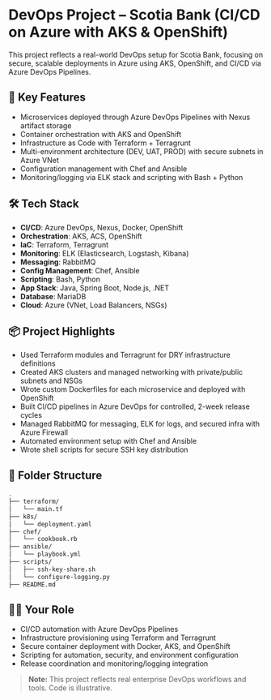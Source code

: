 # DevOps Project – Scotia Bank (CI/CD on Azure with AKS & OpenShift)

This project reflects a real-world DevOps setup for Scotia Bank, focusing on secure, scalable deployments in Azure using AKS, OpenShift, and CI/CD via Azure DevOps Pipelines.

## 🔧 Key Features

- Microservices deployed through Azure DevOps Pipelines with Nexus artifact storage
- Container orchestration with AKS and OpenShift
- Infrastructure as Code with Terraform + Terragrunt
- Multi-environment architecture (DEV, UAT, PROD) with secure subnets in Azure VNet
- Configuration management with Chef and Ansible
- Monitoring/logging via ELK stack and scripting with Bash + Python

## 🛠️ Tech Stack

- **CI/CD**: Azure DevOps, Nexus, Docker, OpenShift
- **Orchestration**: AKS, ACS, OpenShift
- **IaC**: Terraform, Terragrunt
- **Monitoring**: ELK (Elasticsearch, Logstash, Kibana)
- **Messaging**: RabbitMQ
- **Config Management**: Chef, Ansible
- **Scripting**: Bash, Python
- **App Stack**: Java, Spring Boot, Node.js, .NET
- **Database**: MariaDB
- **Cloud**: Azure (VNet, Load Balancers, NSGs)

## 📦 Project Highlights

- Used Terraform modules and Terragrunt for DRY infrastructure definitions
- Created AKS clusters and managed networking with private/public subnets and NSGs
- Wrote custom Dockerfiles for each microservice and deployed with OpenShift
- Built CI/CD pipelines in Azure DevOps for controlled, 2-week release cycles
- Managed RabbitMQ for messaging, ELK for logs, and secured infra with Azure Firewall
- Automated environment setup with Chef and Ansible
- Wrote shell scripts for secure SSH key distribution

## 📂 Folder Structure

```bash
.
├── terraform/
│   └── main.tf
├── k8s/
│   └── deployment.yaml
├── chef/
│   └── cookbook.rb
├── ansible/
│   └── playbook.yml
├── scripts/
│   ├── ssh-key-share.sh
│   └── configure-logging.py
├── README.md
```

## 👨‍💻 Your Role

- CI/CD automation with Azure DevOps Pipelines
- Infrastructure provisioning using Terraform and Terragrunt
- Secure container deployment with Docker, AKS, and OpenShift
- Scripting for automation, security, and environment configuration
- Release coordination and monitoring/logging integration

> **Note:** This project reflects real enterprise DevOps workflows and tools. Code is illustrative.

